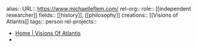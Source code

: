 alias::
URL:: https://www.michaelleflem.com/
rel-org::
role:: [[independent researcher]]
fields:: [[history]], [[philosophy]]
creations:: [[Visions of Atlantis]]
tags:: person
rel-projects::

- [Home | Visions Of Atlantis](https://www.michaelleflem.com/)
-
